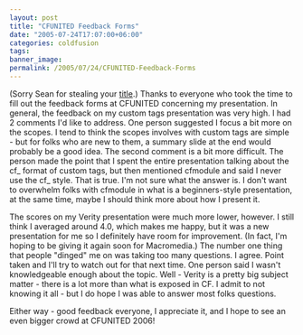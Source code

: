 ```yaml
---
layout: post
title: "CFUNITED Feedback Forms"
date: "2005-07-24T17:07:00+06:00"
categories: coldfusion 
tags: 
banner_image: 
permalink: /2005/07/24/CFUNITED-Feedback-Forms
---
```


(Sorry Sean for stealing your <a href="http://corfield.org/blog/index.cfm?mode=entry&entry=44F91507-9B10-6B92-193FC6BB66ABDBA8">title</a>.) Thanks to everyone who took the time to fill out the feedback forms at CFUNITED concerning my presentation. In general, the feedback on my custom tags presentation was very high. I had 2 comments I'd like to address. One person suggested I focus a bit more on the scopes. I tend to think the scopes involves with custom tags are simple - but for folks who are new to them, a summary slide at the end would probably be a good idea. The second comment is a bit more difficult. The person made the point that I spent the entire presentation talking about the cf_ format of custom tags, but then mentioned cfmodule and said I never use the cf_ style. That is true. I'm not sure what the answer is. I don't want to overwhelm folks with cfmodule in what is a beginners-style presentation, at the same time, maybe I should think more about how I present it. 

The scores on my Verity presentation were much more lower, however. I still think I averaged around 4.0, which makes me happy, but it was a new presentation for me so I definitely have room for improvement. (In fact, I'm hoping to be giving it again soon for Macromedia.) The number one thing that people "dinged" me on was taking too many questions. I agree. Point taken and I'll try to watch out for that next time. One person said I wasn't knowledgeable enough about the topic. Well - Verity is a pretty big subject matter - there is a lot more than what is exposed in CF. I admit to not knowing it all - but I do hope I was able to answer most folks questions.

Either way - good feedback everyone, I appreciate it, and I hope to see an even bigger crowd at CFUNITED 2006!